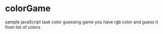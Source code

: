 # colorGame
sample javaScript task color guessing game you have rgb color and guess it from list of colors
